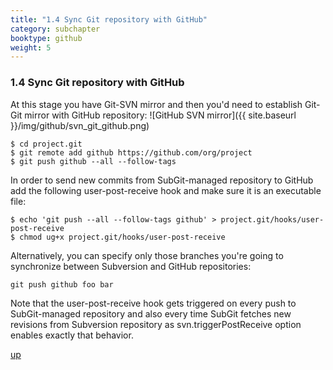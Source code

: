 ```yaml
---
title: "1.4 Sync Git repository with GitHub"
category: subchapter
booktype: github
weight: 5
---
```


### 1.4 Sync Git repository with GitHub

At this stage you have Git-SVN mirror and then you'd need to establish Git-Git mirror with GitHub repository:
![GitHub SVN mirror]({{ site.baseurl }}/img/github/svn_git_github.png)

    $ cd project.git
    $ git remote add github https://github.com/org/project
    $ git push github --all --follow-tags

In order to send new commits from SubGit-managed repository to GitHub add the following user-post-receive hook and make sure it is an executable file:

    $ echo 'git push --all --follow-tags github' > project.git/hooks/user-post-receive
	$ chmod ug+x project.git/hooks/user-post-receive

Alternatively, you can specify only those branches you're going to synchronize between Subversion and GitHub repositories:

    git push github foo bar

>
Note that the user-post-receive hook gets triggered on every push to SubGit-managed repository and also every time SubGit fetches new revisions from Subversion repository as svn.triggerPostReceive option enables exactly that behavior.

[up](#up)